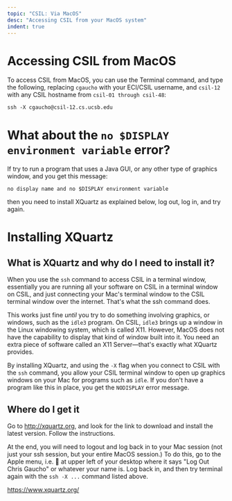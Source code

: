 ```yaml
---
topic: "CSIL: Via MacOS"
desc: "Accessing CSIL from your MacOS system"
indent: true
---
```


# Accessing CSIL from MacOS

To access CSIL from MacOS, you can use the Terminal command, and type the following, replacing `cgaucho` with your ECI/CSIL username, and `csil-12` with any CSIL hostname from `csil-01 through csil-48`:

```
ssh -X cgaucho@csil-12.cs.ucsb.edu
```

# What about the `no $DISPLAY environment variable` error?

If  try to run a program that uses a Java GUI, or any other type of graphics window,
and you get this message:

```
no display name and no $DISPLAY environment variable
```

then you need to install XQuartz as explained below, log out, log in, and try again.

# Installing XQuartz

## What is XQuartz and why do I need to install it?

When you use the `ssh` command to access CSIL in a terminal window, essentially you are running all your software on CSIL in a terminal
window on CSIL, and just connecting your Mac's terminal window to the CSIL terminal window over the internet.  That's what the ssh
command does.

This works just fine <em>until</em> you try to do something involving graphics, or windows, such as the `idle3` program.  On CSIL, `idle3` brings
up a window in the Linux windowing system, which is called X11.  However, MacOS does not have the capability to display that kind of window
built into it.  You need an extra piece of software called an X11 Server&mdash;that's exactly what XQuartz provides.

By installing XQuartz, and using the `-X` flag when you connect to CSIL with the `ssh` command, you allow your CSIL terminal window to 
open up graphics windows on your Mac for programs such as `idle`.   If you don't have a program like this in place, you get the
`NODISPLAY` error message.

## Where do I get it

Go to <http://xquartz.org>, and look for the link to download and install the latest version.   Follow the instructions.

At the end, you will need to logout and log back in to your Mac session (not just your ssh session, 
but your entire MacOS session.)  To do this, go to the Apple menu, i.e.  at upper left of your desktop
where it says "Log Out Chris Gaucho" or whatever your name is.   Log back in, and then try terminal again with the `ssh -X ...` command
listed above.


https://www.xquartz.org/
